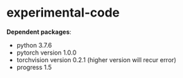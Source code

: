# experimental-code

**Dependent packages**:
+ python 3.7.6
+ pytorch version 1.0.0
+ torchvision version 0.2.1 (higher version will recur error)
+ progress 1.5
